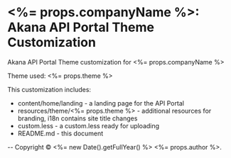 # <%= props.companyName %>: Akana API Portal Theme Customization

Akana API Portal Theme customization for <%= props.companyName %>

Theme used: <%= props.theme %>

This customization includes:

* content/home/landing - a landing page for the API Portal
* resources/theme/<%= props.theme %> - additional resources for branding, i18n contains site title changes 
* custom.less - a custom.less ready for uploading
* README.md - this document


--
Copyright &copy; <%= new Date().getFullYear() %> <%= props.author %>.
